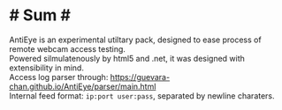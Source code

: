 # \# Sum \#
AntiEye is an experimental utiltary pack, designed to ease process of remote webcam access testing.  
Powered silmulatenously by html5 and .net, it was designed with extensibility in mind.  
Access log parser through: https://guevara-chan.github.io/AntiEye/parser/main.html  
Internal feed format: `ip:port user:pass`, separated by newline charaters.
